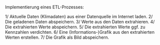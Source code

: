 Implementierung eines ETL-Prozesses:

1/ Aktuelle Daten (Klimadaten) aus einer Datenquelle im Internet laden.
2/ Die geladenen Daten abspeichern.
3/ Werte aus den Daten extrahieren.
4/ Die extrahierten Werte abspeichern.
5/ Die extrahierten Werte ggf. zu Kennzahlen verdichten.
6/ Eine (Informations-)Grafik aus den extrahierten Werten erstellen.
7/ Die Grafik als Bild abspeichern.
